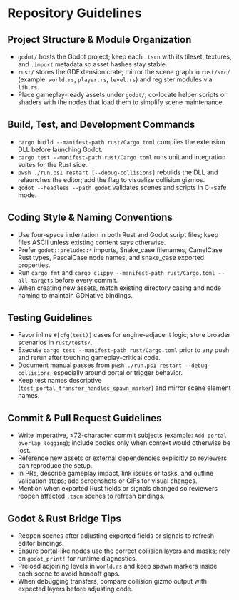 # Repository Guidelines
## Project Structure & Module Organization
- `godot/` hosts the Godot project; keep each `.tscn` with its tileset, textures, and `.import` metadata so asset hashes stay stable.
- `rust/` stores the GDExtension crate; mirror the scene graph in `rust/src/` (example: `world.rs`, `player.rs`, `level.rs`) and register modules via `lib.rs`.
- Place gameplay-ready assets under `godot/`; co-locate helper scripts or shaders with the nodes that load them to simplify scene maintenance.

## Build, Test, and Development Commands
- `cargo build --manifest-path rust/Cargo.toml` compiles the extension DLL before launching Godot.
- `cargo test --manifest-path rust/Cargo.toml` runs unit and integration suites for the Rust side.
- `pwsh ./run.ps1 restart [--debug-collisions]` rebuilds the DLL and relaunches the editor; add the flag to visualize collision gizmos.
- `godot --headless --path godot` validates scenes and scripts in CI-safe mode.

## Coding Style & Naming Conventions
- Use four-space indentation in both Rust and Godot script files; keep files ASCII unless existing content says otherwise.
- Prefer `godot::prelude::*` imports, Snake_case filenames, CamelCase Rust types, PascalCase node names, and snake_case exported properties.
- Run `cargo fmt` and `cargo clippy --manifest-path rust/Cargo.toml --all-targets` before every commit.
- When creating new assets, match existing directory casing and node naming to maintain GDNative bindings.

## Testing Guidelines
- Favor inline `#[cfg(test)]` cases for engine-adjacent logic; store broader scenarios in `rust/tests/`.
- Execute `cargo test --manifest-path rust/Cargo.toml` prior to any push and rerun after touching gameplay-critical code.
- Document manual passes from `pwsh ./run.ps1 restart --debug-collisions`, especially around portal or trigger behavior.
- Keep test names descriptive (`test_portal_transfer_handles_spawn_marker`) and mirror scene element names.

## Commit & Pull Request Guidelines
- Write imperative, ≤72-character commit subjects (example: `Add portal overlap logging`); include bodies only when context would otherwise be lost.
- Reference new assets or external dependencies explicitly so reviewers can reproduce the setup.
- In PRs, describe gameplay impact, link issues or tasks, and outline validation steps; add screenshots or GIFs for visual changes.
- Mention when exported Rust fields or signals changed so reviewers reopen affected `.tscn` scenes to refresh bindings.

## Godot & Rust Bridge Tips
- Reopen scenes after adjusting exported fields or signals to refresh editor bindings.
- Ensure portal-like nodes use the correct collision layers and masks; rely on `godot_print!` for runtime diagnostics.
- Preload adjoining levels in `world.rs` and keep spawn markers inside each scene to avoid handoff gaps.
- When debugging transfers, compare collision gizmo output with expected layers before adjusting code.
